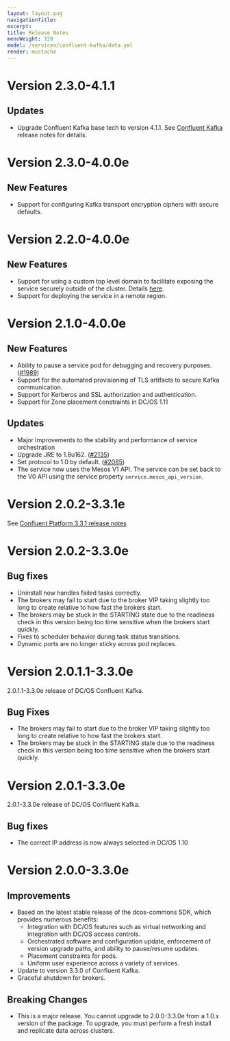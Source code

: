 ```yaml
---
layout: layout.pug
navigationTitle:
excerpt:
title: Release Notes
menuWeight: 120
model: /services/confluent-kafka/data.yml
render: mustache
---
```



# Version 2.3.0-4.1.1

## Updates

- Upgrade Confluent Kafka base tech to version 4.1.1. See [Confluent Kafka](https://docs.confluent.io/4.1.1/release-notes.html) release notes for details.


# Version 2.3.0-4.0.0e

## New Features

- Support for configuring Kafka transport encryption ciphers with secure defaults.

# Version 2.2.0-4.0.0e

## New Features

- Support for using a custom top level domain to facilitate exposing the service securely outside of the cluster. Details [here](/services/confluent-kafka/2.2.0-4.0.0e/security/#securely-exposing-dcos-confluent-kafka-outside-the-cluster).
- Support for deploying the service in a remote region.


# Version 2.1.0-4.0.0e

## New Features

- Ability to pause a service pod for debugging and recovery purposes. ([#1989](https://github.com/mesosphere/dcos-commons/pull/1989))
- Support for the automated provisioning of TLS artifacts to secure Kafka communication.
- Support for Kerberos and SSL authorization and authentication.
- Support for Zone placement constraints in DC/OS 1.11

## Updates

- Major Improvements to the stability and performance of service orchestration
- Upgrade JRE to 1.8u162. ([#2135](https://github.com/mesosphere/dcos-commons/pull/2135))
- Set protocol to 1.0 by default.  ([#2085](https://github.com/mesosphere/dcos-commons/pull/2085))
- The service now uses the Mesos V1 API. The service can be set back to the V0 API using the service property `service.mesos_api_version`.

# Version 2.0.2-3.3.1e

See [Confluent Platform 3.3.1 release notes](https://docs.confluent.io/3.3.1/release-notes.html)

# Version 2.0.2-3.3.0e

## Bug fixes
* Uninstall now handles failed tasks correctly.
* The brokers may fail to start due to the broker VIP taking slightly too long to create relative to how fast the brokers start.
* The brokers may be stuck in the STARTING state due to the readiness check in this version being too time sensitive when the brokers start quickly.
* Fixes to scheduler behavior during task status transitions.
* Dynamic ports are no longer sticky across pod replaces.

# Version 2.0.1.1-3.3.0e

2.0.1.1-3.3.0e release of DC/OS Confluent Kafka.

## Bug Fixes

* The brokers may fail to start due to the broker VIP taking slightly too long to create relative to how fast the brokers start.
* The brokers may be stuck in the STARTING state due to the readiness check in this version being too time sensitive when the brokers start quickly.

# Version 2.0.1-3.3.0e

2.0.1-3.3.0e release of DC/OS Confluent Kafka.

## Bug fixes
- The correct IP address is now always selected in DC/OS 1.10

# Version 2.0.0-3.3.0e

## Improvements
- Based on the latest stable release of the dcos-commons SDK, which provides numerous benefits:
  - Integration with DC/OS features such as virtual networking and integration with DC/OS access controls.
  - Orchestrated software and configuration update, enforcement of version upgrade paths, and ability to pause/resume updates.
  - Placement constraints for pods.
  - Uniform user experience across a variety of services.
- Update to version 3.3.0 of Confluent Kafka.
- Graceful shutdown for brokers.

## Breaking Changes
- This is a major release.  You cannot upgrade to 2.0.0-3.3.0e from a 1.0.x version of the package.  To upgrade, you must perform a fresh install and replicate data across clusters.
